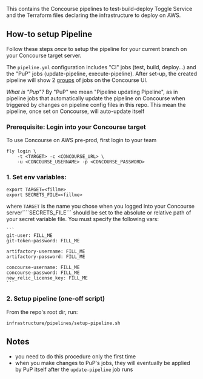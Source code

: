 This contains the Concourse pipelines to test-build-deploy Toggle Service and the Terraform files declaring the infrastructure to deploy on AWS.

## How-to setup Pipeline

Follow these steps *once* to setup the pipeline for your current branch on your Concourse target server.

The `pipeline.yml` configuration includes "CI" jobs (test, build, deploy...) and the "PuP" jobs (update-pipeline, execute-pipeline).
After set-up, the created pipeline will show 2 [groups](https://concourse.ci/configuring-groups.html) of jobs on the Concourse UI.

*What is "Pup"?*
By "PuP" we mean "Pipeline updating Pipeline", as in pipeline jobs that automatically update the pipeline on Concourse when triggered by changes on pipeline config files in this repo.
This mean the pipeline, once set on Concourse, will auto-update itself

### Prerequisite: Login into your Concourse target

To use Concourse on AWS pre-prod, first login to your team
```
fly login \
    -t <TARGET> -c <CONCOURSE_URL> \
    -u <CONCOURSE_USERNAME> -p <CONCOURSE_PASSWORD>
```

### 1. Set env variables:
```
export TARGET=<fillme>
export SECRETS_FILE=<fillme>
```

where ```TARGET``` is the name you chose when you logged into your Concourse server````SECRETS_FILE``` should be set to the absolute or relative path of your secret variable file. You must specify the following vars:

    ```
    git-user: FILL_ME
    git-token-password: FILL_ME

    artifactory-username: FILL_ME
    artifactory-password: FILL_ME

    concourse-username: FILL_ME
    concourse-password: FILL_ME
    new_relic_license_key: FILL_ME
    ```

### 2. Setup pipeline (one-off script)
From the repo's root dir, run:
```
infrastructure/pipelines/setup-pipeline.sh
```

## Notes
* you need to do this procedure only the first time
* when you make changes to PuP's jobs, they will eventually be applied by PuP itself after the `update-pipeline` job runs





